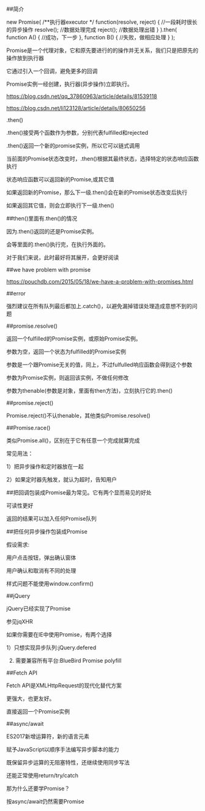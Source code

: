 ##简介	

new Promise(
	  /**执行器executor */
	  function(resolve, reject) {
	    //一段耗时很长的异步操作
	    resolve(); //数据处理完成
	    reject(); //数据处理出错
	  }
	).then(
	  function A() {
	    //成功，下一步
	  },
	  function B() {
	    //失败，做相应处理
	  }
	);


Promise是一个代理对象，它和原先要进行的的操作并无关系，我们只是把原先的操作放到执行器


它通过引入一个回调，避免更多的回调


Promise实例一经创建，执行器(异步操作)立即执行。

https://blog.csdn.net/qq_37860963/article/details/81539118

https://blog.csdn.net/li123128/article/details/80650256

.then()

.then()接受两个函数作为参数，分别代表fulfilled和rejected

.then()返回一个新的promise实例，所以它可以链式调用

当前面的Promise状态改变时，.then()根据其最终状态，选择特定的状态响应函数执行

状态响应函数可以返回新的Promise,或其它值

如果返回新的Promise，那么下一级.then()会在新的Promise状态改变后执行

如果返回其它值，则会立即执行下一级.then()


##then()里面有.then()的情况

因为.then()返回的还是Promise实例。

会等里面的.then()执行完，在执行外面的。

对于我们来说，此时最好将其展开，会更好阅读

##we have problem with promise

https://pouchdb.com/2015/05/18/we-have-a-problem-with-promises.html

##error

强烈建议在所有队列最后都加上.catch()，以避免漏掉错误处理造成意想不到的问题

##promise.resolve()

返回一个fulfilled的Promise实例，或原始Promise实例。

参数为空，返回一个状态为fulfilled的Promise实例

参数是一个跟Promise无关的值，同上，不过fulfulled响应函数会得到这个参数

参数为Promise实例，则返回该实例，不做任何修改

参数为thenable(参数是对象，里面有then方法)，立刻执行它的.then()

##promise.reject()

Promise.reject()不认thenable，其他类似Promise.resolve()

##Promise.race()

类似Promise.all()，区别在于它有任意一个完成就算完成

常见用法：

1）把异步操作和定时器放在一起

2）如果定时器先触发，就认为超时，告知用户

##把回调包装成Promise最为常见。它有两个显而易见的好处

可读性更好

返回的结果可以加入任何Promise队列

##把任何异步操作包装成Promise

假设需求:

用户点击按钮，弹出确认窗体

用户确认和取消有不同的处理

样式问题不能使用window.confirm()

##jQuery

jQuery已经实现了Promise

参见jqXHR

如果你需要在IE中使用Promise，有两个选择

1）只想实现异步队列:jQuery.defered

2) 需要兼容所有平台:BlueBird Promise polyfill

##Fetch API

Fetch API是XMLHttpRequest的现代化替代方案

更强大，也更友好。

直接返回一个Promise实例

##async/await

ES2017新增运算符，新的语言元素

赋予JavaScript以顺序手法编写异步脚本的能力

既保留异步运算的无阻塞特性，还继续使用同步写法

还能正常使用return/try/catch

那为什么还要学Promise？

按async/await仍然需要Promise